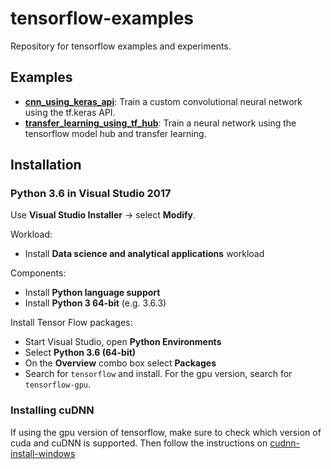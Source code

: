 tensorflow-examples
=====================

Repository for tensorflow examples and experiments.

## Examples

 * [**cnn_using_keras_api**](https://github.com/mdabros/tensorflow-examples/blob/master/src/cnn_using_estimator_api.py): Train a custom convolutional neural network using the tf.keras API.
 * [**transfer_learning_using_tf_hub**](https://github.com/mdabros/tensorflow-examples/blob/master/src/transfer_learning_using_tf_hub.py): Train a neural network using the tensorflow model hub and transfer learning.

## Installation

### Python 3.6 in Visual Studio 2017
Use **Visual Studio Installer** -> select **Modify**.

Workload:
 * Install **Data science and analytical applications**  workload

Components:
 * Install **Python language support**
 * Install **Python 3 64-bit** (e.g. 3.6.3)

Install Tensor Flow packages:
 * Start Visual Studio, open **Python Environments**
 * Select **Python 3.6 (64-bit)**
 * On the **Overview** combo box select **Packages**
 * Search for `tensorflow` and install. For the gpu version, search for `tensorflow-gpu`.
 
### Installing cuDNN
If using the gpu version of tensorflow, make sure to check which version of cuda and cuDNN is supported. 
Then follow the instructions on [cudnn-install-windows](https://docs.nvidia.com/deeplearning/sdk/cudnn-install/index.html#install-windows)

